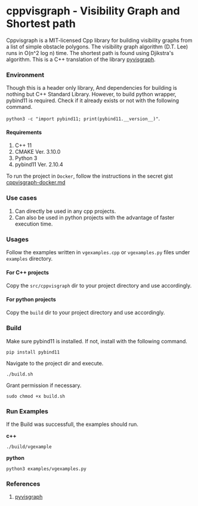 <!--
The MIT License (MIT)

Copyright (c) 2023 MIEA MD EMON 
https://github.com/emranemon

Permission is hereby granted, free of charge, to any person obtaining a copy
of this software and associated documentation files (the "Software"), to deal
in the Software without restriction, including without limitation the rights
to use, copy, modify, merge, publish, distribute, sublicense, and/or sell
copies of the Software, and to permit persons to whom the Software is
furnished to do so, subject to the following conditions:

The above copyright notice and this permission notice shall be included in all
copies or substantial portions of the Software.

THE SOFTWARE IS PROVIDED "AS IS", WITHOUT WARRANTY OF ANY KIND, EXPRESS OR
IMPLIED, INCLUDING BUT NOT LIMITED TO THE WARRANTIES OF MERCHANTABILITY,
FITNESS FOR A PARTICULAR PURPOSE AND NONINFRINGEMENT. IN NO EVENT SHALL THE
AUTHORS OR COPYRIGHT HOLDERS BE LIABLE FOR ANY CLAIM, DAMAGES OR OTHER
LIABILITY, WHETHER IN AN ACTION OF CONTRACT, TORT OR OTHERWISE, ARISING FROM,
OUT OF OR IN CONNECTION WITH THE SOFTWARE OR THE USE OR OTHER DEALINGS IN THE
SOFTWARE.
-->

# cppvisgraph - Visibility Graph and Shortest path
Cppvisgraph is a MIT-licensed Cpp library for building visibility graphs from a list of simple obstacle polygons. The visibility graph algorithm (D.T. Lee) runs in O(n^2 log n) time. The shortest path is found using Djikstra's algorithm. This is a C++ translation of the library 
[pyvisgraph](https://github.com/TaipanRex/pyvisgraph/tree/master).
### Environment
Though this is a header only library, And dependencies for building is nothing but C++ Standard Library. 
However, to build python wrapper, pybind11 is required. Check if it already exists or not with the following command.

`python3 -c "import pybind11; print(pybind11.__version__)"`.
#### Requirements
1. C++ 11
2. CMAKE Ver. 3.10.0
3. Python 3
4. pybind11 Ver. 2.10.4

To run the project in `Docker`, follow the instructions in the secret gist [cppvisgraph-docker.md](https://gist.github.com/emranemon/84b71e81bdda0d2b32f631e305b770f5)
### Use cases
1. Can directly be used in any cpp projects. 
2. Can also be used in python projects with the advantage of faster execution time.
### Usages
Follow the examples written in `vgexamples.cpp` or `vgexamples.py` files under `examples` directory.
#### For C++ projects
Copy the `src/cppvisgraph` dir to your project directory and use accordingly.
#### For python projects
Copy the `build` dir to your project directory and use accordingly.
### Build
Make sure pybind11 is installed. If not, install with the following command.
```
pip install pybind11
```
Navigate to the project dir and execute.
```
./build.sh
```
Grant permission if necessary.
```
sudo chmod +x build.sh
```
### Run Examples
If the Build was successfull, the examples should run.

**c++**
```
./build/vgexample
```
**python**
```
python3 examples/vgexamples.py
```
### References
1. [pyvisgraph](https://github.com/TaipanRex/pyvisgraph/tree/master)